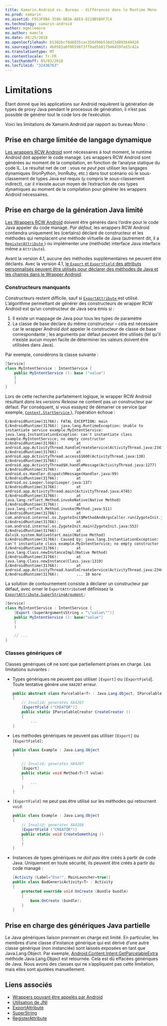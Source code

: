 ```yaml
---
title: Xamarin.Android vs. Bureau - différences dans le Runtime Mono
ms.prod: xamarin
ms.assetid: F953F9B4-3596-8B3A-A8E4-8219B5B9F7CA
ms.technology: xamarin-android
author: mgmclemore
ms.author: mamcle
ms.date: 04/25/2018
ms.openlocfilehash: b1302bcf8d6835cac356d96b538d134891648420
ms.sourcegitcommit: 4b0582a0f06598f3ff8ad5b817946459fed3c42a
ms.translationtype: MT
ms.contentlocale: fr-FR
ms.lasthandoff: 05/03/2018
ms.locfileid: "32436763"
---
```

# <a name="limitations"></a>Limitations

Étant donné que les applications sur Android requièrent la génération de types de proxy Java pendant le processus de génération, il n’est pas possible de générer tout le code lors de l’exécution.

Voici les limitations de Xamarin.Android par rapport au bureau Mono :


## <a name="limited-dynamic-language-support"></a>Prise en charge limitée de langage dynamique

 [Les wrappers RCW Android](~/android/platform/java-integration/android-callable-wrappers.md) sont nécessaires à tout moment, le runtime Android doit appeler le code managé. Les wrappers RCW Android sont générées au moment de la compilation, en fonction de l’analyse statique du code IL. Le résultat net de cet : vous *ne peut pas* utiliser les langages dynamiques (IronPython, IronRuby, etc.) dans tout scénario où le sous-classement de types Java est requis (y compris le sous-classement indirect), car il n’existe aucun moyen de l’extraction de ces types dynamiques au moment de la compilation pour générer les wrappers Android nécessaires.


## <a name="limited-java-generation-support"></a>Prise en charge de la génération Java limité

[Les Wrappers RCW Android](~/android/platform/java-integration/android-callable-wrappers.md) doivent être générés dans l’ordre pour le code Java appeler du code managé. *Par défaut*, les wrappers RCW Android contiendra uniquement les (certains) déclaré de constructeur et les méthodes qui remplacent une méthode virtuelle de Java (autrement dit, il a [ `RegisterAttribute` ](https://developer.xamarin.com/api/type/Android.Runtime.RegisterAttribute/)) ou implémenter une (méthode) interface Java interface même a `Attribute`).
  
Avant la version 4.1, aucune des méthodes supplémentaires ne peuvent être déclarés. Avec la version 4.1, [le `Export` et `ExportField` des attributs personnalisés peuvent être utilisés pour déclarer des méthodes de Java et les champs dans le Wrapper Android](~/android/platform/java-integration/working-with-jni.md).

### <a name="missing-constructors"></a>Constructeurs manquants

Constructeurs restent difficile, sauf si [ `ExportAttribute` ](https://developer.xamarin.com/api/type/Java.Interop.ExportAttribute) est utilisé. L’algorithme permettant de générer des constructeurs de wrapper RCW Android est qu’un constructeur de Java sera émis si :

1. Il existe un mappage de Java pour tous les types de paramètre
2. La classe de base déclare du même constructeur &ndash; cela est nécessaire car le wrapper Android *doit* appeler le constructeur de classe de base correspondante ; les arguments par défaut peuvent être utilisés (tel qu’il n’existe aucun moyen facile de déterminer les valeurs doivent être utilisées dans Java).

Par exemple, considérons la classe suivante :

```csharp
[Service]
class MyIntentService : IntentService {
    public MyIntentService (): base ("value")
    {
    }
}
```

Lors de cette recherche parfaitement logique, le wrapper RCW Android résultant *dans les versions Release* ne contient pas un constructeur par défaut. Par conséquent, si vous essayez de démarrer ce service (par exemple, [ `Context.StartService` ](https://developer.xamarin.com/api/member/Android.Content.Context.StartService/p/Android.Content.Intent/)), l’opération échoue :

```shell
E/AndroidRuntime(31766): FATAL EXCEPTION: main
E/AndroidRuntime(31766): java.lang.RuntimeException: Unable to instantiate service example.MyIntentService: java.lang.InstantiationException: can't instantiate class example.MyIntentService; no empty constructor
E/AndroidRuntime(31766):        at android.app.ActivityThread.handleCreateService(ActivityThread.java:2347)
E/AndroidRuntime(31766):        at android.app.ActivityThread.access$1600(ActivityThread.java:130)
E/AndroidRuntime(31766):        at android.app.ActivityThread$H.handleMessage(ActivityThread.java:1277)
E/AndroidRuntime(31766):        at android.os.Handler.dispatchMessage(Handler.java:99)
E/AndroidRuntime(31766):        at android.os.Looper.loop(Looper.java:137)
E/AndroidRuntime(31766):        at android.app.ActivityThread.main(ActivityThread.java:4745)
E/AndroidRuntime(31766):        at java.lang.reflect.Method.invokeNative(Native Method)
E/AndroidRuntime(31766):        at java.lang.reflect.Method.invoke(Method.java:511)
E/AndroidRuntime(31766):        at com.android.internal.os.ZygoteInit$MethodAndArgsCaller.run(ZygoteInit.java:786)
E/AndroidRuntime(31766):        at com.android.internal.os.ZygoteInit.main(ZygoteInit.java:553)
E/AndroidRuntime(31766):        at dalvik.system.NativeStart.main(Native Method)
E/AndroidRuntime(31766): Caused by: java.lang.InstantiationException: can't instantiate class example.MyIntentService; no empty constructor
E/AndroidRuntime(31766):        at java.lang.Class.newInstanceImpl(Native Method)
E/AndroidRuntime(31766):        at java.lang.Class.newInstance(Class.java:1319)
E/AndroidRuntime(31766):        at android.app.ActivityThread.handleCreateService(ActivityThread.java:2344)
E/AndroidRuntime(31766):        ... 10 more
```

La solution de contournement consiste à déclarer un constructeur par défaut, avec orner le `ExportAttribute`et définissez la [ `ExportAttribute.SuperStringArgument` ](https://developer.xamarin.com/api/property/Java.Interop.ExportAttribute.SuperArgumentsString/): 

```csharp
[Service]
class MyIntentService : IntentService {
    [Export (SuperArgumentsString = "\"value\"")]
    public MyIntentService (): base("value")
    {
    }

    // ...
}
```


### <a name="generic-c-classes"></a>Classes génériques c#

Classes génériques c# ne sont que partiellement prises en charge. Les limitations suivantes :


-   Types génériques ne peuvent pas utiliser `[Export]` ou `[ExportField`]. Toute tentative génère une `XA4207` erreur.

    ```csharp
    public abstract class Parcelable<T> : Java.Lang.Object, IParcelable
    {
        // Invalid; generates XA4207
        [ExportField ("CREATOR")]
        public static IParcelableCreator CreateCreator ()
        {
            ...
    }
    ```

-   Les méthodes génériques ne peuvent pas utiliser `[Export]` ou `[ExportField]`:

    ```csharp
    public class Example : Java.Lang.Object
    {
        
        // Invalid; generates XA4207
        [Export]
        public static void Method<T>(T value)
        {
            ...
        }
    }
    ```

-   `[ExportField]` ne peut pas être utilisé sur les méthodes qui retournent `void`:

    ```csharp
    public class Example : Java.Lang.Object
    {
        // Invalid; generates XA4208
        [ExportField ("CREATOR")]
        public static void CreateSomething ()
        {
        }
    }
    ```

-   Instances de types génériques _ne doit pas_ être créés à partir de code Java.
    Uniquement en toute sécurité, ils peuvent être créés à partir du code managé :

    ```csharp
    [Activity (Label="Die!", MainLauncher=true)]
    public class BadGenericActivity<T> : Activity
    {
        protected override void OnCreate (Bundle bundle)
        {
            base.OnCreate (bundle);
        }
    }
    ```


## <a name="partial-java-generics-support"></a>Prise en charge des génériques Java partielle

Le Java génériques liaison prennent en charge est limité. En particulier, les membres d’une classe d’instance générique qui est dérivé d’une autre classe générique (non instanciée) sont laissés exposées en tant que Java.Lang.Object. Par exemple, [Android.Content.Intent.GetParcelableExtra](https://developer.xamarin.com/api/member/Android.Content.Intent.GetParcelableExtra/p/System.String/) méthode Java.Lang.Object est retournée. Cela est dû effacées génériques de Java.
Nous avons des classes qui ne s’appliquent pas cette limitation, mais elles sont ajustées manuellement.


## <a name="related-links"></a>Liens associés

- [Wrappers pouvant être appelés par Android](~/android/platform/java-integration/android-callable-wrappers.md)
- [Utilisation de JNI](~/android/platform/java-integration/working-with-jni.md)
- [ExportAttribute](https://developer.xamarin.com/api/type/Java.Interop.ExportAttribute/)
- [SuperString](https://developer.xamarin.com/api/property/Java.Interop.ExportAttribute.SuperArgumentsString/)
- [RegisterAttribute](https://developer.xamarin.com/api/type/Android.Runtime.RegisterAttribute/)
